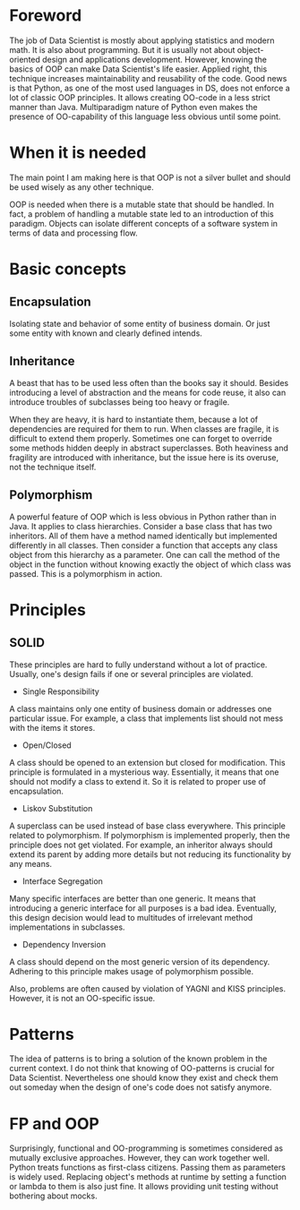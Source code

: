 # Foreword

The job of Data Scientist is mostly about applying statistics and modern math. It is also about programming. But it is usually not about object-oriented design and applications development. However, knowing the basics of OOP can make Data Scientist's life easier. Applied right, this technique increases maintainability and reusability of the code. Good news is that Python, as one of the most used languages in DS, does not enforce a lot of classic OOP principles. It allows creating OO-code in a less strict manner than Java. Multiparadigm nature of Python even makes the presence of OO-capability of this language less obvious until some point.

# When it is needed

The main point I am making here is that OOP is not a silver bullet and should be used wisely as any other technique.

OOP is needed when there is a mutable state that should be handled. In fact, a problem of handling a mutable state led to an introduction of this paradigm. Objects can isolate different concepts of a software system in terms of data and processing flow.

# Basic concepts

## Encapsulation

Isolating state and behavior of some entity of business domain. Or just some entity with known and clearly defined intends.

## Inheritance

A beast that has to be used less often than the books say it should. Besides introducing a level of abstraction and the means for code reuse, it also can introduce troubles of subclasses being too heavy or fragile.

When they are heavy, it is hard to instantiate them, because a lot of dependencies are required for them to run. When classes are fragile, it is difficult to extend them properly. Sometimes one can forget to override some methods hidden deeply in abstract superclasses. Both heaviness and fragility are introduced with inheritance, but the issue here is its overuse, not the technique itself.

## Polymorphism

A powerful feature of OOP which is less obvious in Python rather than in Java. It applies to class hierarchies. Consider a base class that has two inheritors. All of them have a method named identically but implemented differently in all classes. Then consider a function that accepts any class object from this hierarchy as a parameter. One can call the method of the object in the function without knowing exactly the object of which class was passed. This is a polymorphism in action.

# Principles

## SOLID

These principles are hard to fully understand without a lot of practice. Usually, one's design fails if one or several principles are violated.

- Single Responsibility

A class maintains only one entity of business domain or addresses one particular issue. For example, a class that implements list should not mess with the items it stores.

- Open/Closed

A class should be opened to an extension but closed for modification. This principle is formulated in a mysterious way. Essentially, it means that one should not modify a class to extend it. So it is related to proper use of encapsulation.

- Liskov Substitution

A superclass can be used instead of base class everywhere. This principle related to polymorphism. If polymorphism is implemented properly, then the principle does not get violated. For example, an inheritor always should extend its parent by adding more details but not reducing its functionality by any means.

- Interface Segregation

Many specific interfaces are better than one generic. It means that introducing a generic interface for all purposes is a bad idea. Eventually, this design decision would lead to multitudes of irrelevant method implementations in subclasses.

- Dependency Inversion

A class should depend on the most generic version of its dependency. Adhering to this principle makes usage of polymorphism possible.

Also, problems are often caused by violation of YAGNI and KISS principles. However, it is not an OO-specific issue.

# Patterns

The idea of patterns is to bring a solution of the known problem in the current context. I do not think that knowing of OO-patterns is crucial for Data Scientist. Nevertheless one should know they exist and check them out someday when the design of one's code does not satisfy anymore.

# FP and OOP

Surprisingly, functional and OO-programming is sometimes considered as mutually exclusive approaches. However, they can work together well. Python treats functions as first-class citizens. Passing them as parameters is widely used. Replacing object's methods at runtime by setting a function or lambda to them is also just fine. It allows providing unit testing without bothering about mocks.

